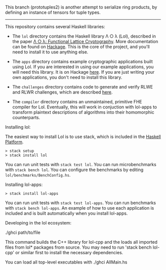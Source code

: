 This branch (prototuples2) is another attempt to serialize ring products, by defining an instance of tensors for tuple types.

--------------------------------------------------------------------------------

This repository contains several Haskell libraries:

  * The `lol` directory contains the Haskell library Λ ○ λ (Lol),
    described in the paper
    [Λ ○ λ: Functional Lattice Cryptography](https://eprint.iacr.org/2015/1134). More
    documentation can be found on
    [Hackage](https://hackage.haskell.org/package/lol). This is the
    core of the project, and you'll need to install it to use anything
    else.

  * The `apps` directory contains example cryptographic applications
    built using Lol. If you are interested in using our example
    applications, you will need this library. It is on Hackage
    [here](https://hackage.haskell.org/package/lol-apps). If you are
    just writing your own applications, you don't need to install this
    library.

  * The `challenges` directory contains code to generate and verify
    RLWE and RLWR challenges, which are described [here](https://web.eecs.umich.edu/~cpeikert/rlwe-challenges).

  * The `compiler` directory contains an unmaintained, primitive FHE
    compiler for Lol. Eventually, this will work in conjuction with
    lol-apps to transform plaintext descriptions of algorithms into
    their homomorphic counterparts.

Installing lol:

The easiest way to install Lol is to use stack, which is included in
the [Haskell Platform](https://www.haskell.org/platform/).
```
> stack setup
> stack install lol
```
You can run unit tests with `stack test lol`. You can run
microbenchmarks with `stack bench lol`. You can configure the
benchmarks by editing `lol/benchmarks/BenchConfig.hs`.

Installing lol-apps:
```
> stack install lol-apps
```
You can run unit tests with `stack test lol-apps`. You can run
benchmarks with `stack bench lol-apps`. An example of how to use each
application is included and is built automatically when you install
lol-apps.

Developing in the lol ecosystem:

./ghci path/to/file

This command builds the C++ library for lol-cpp and the loads
all imported files from lol* packages from source. You may
need to run 'stack bench lol-cpp' or similar first to install
the necessary dependencies.

You can load all top-level executables with ./ghci AllMain.hs